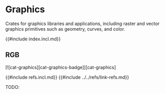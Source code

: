 # Graphics

Crates for graphics libraries and applications, including raster and vector graphics primitives such as geometry, curves, and color.

{{#include index.incl.md}}

## RGB

[![cat-graphics][cat-graphics-badge]][cat-graphics]

{{#include refs.incl.md}}
{{#include ../../refs/link-refs.md}}
<div class="hidden">
TODO:
</div>
